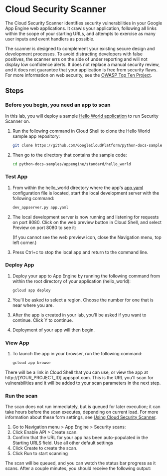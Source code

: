 # Cloud Security Scanner
The Cloud Security Scanner identifies security vulnerabilities in your Google App Engine web applications. It crawls your application, following all links within the scope of your starting URLs, and attempts to exercise as many user inputs and event handlers as possible.

The scanner is designed to complement your existing secure design and development processes. To avoid distracting developers with false positives, the scanner errs on the side of under reporting and will not display low confidence alerts. It does not replace a manual security review, and it does not guarantee that your application is free from security flaws. For more information on web security, see the [OWASP Top Ten Project](https://www.owasp.org/index.php/Category:OWASP_Top_Ten_Project).

## Steps
### **Before you begin, you need an app to scan**
In this lab, you will deploy a sample [Hello World application](https://github.com/GoogleCloudPlatform/python-docs-samples/tree/master/appengine/standard/hello_world) to run Security Scanner on. 

1. Run the following command in Cloud Shell to clone the Hello World sample app repository:
    ```sh
    git clone https://github.com/GoogleCloudPlatform/python-docs-samples
    ```
2. Then go to the directory that contains the sample code:
    ```sh
    cd python-docs-samples/appengine/standard/hello_world
    ```
### **Test App**
1. From within the hello_world directory where the app's [app.yaml](https://cloud.google.com/appengine/docs/standard/python/config/appref) configuration file is located, start the local development server with the following command:
    ```sh
    dev_appserver.py app.yaml
    ```
2. The local development server is now running and listening for requests on port 8080. Click on the web preview button in Cloud Shell, and select Preview on port 8080 to see it:


    (If you cannot see the web preview icon, close the Navigation menu, top left corner.)

3. Press Ctrl+c to stop the local app and return to the command line.

### **Deploy App**
1. Deploy your app to App Engine by running the following command from within the root directory of your application (hello_world):
    ```sh
    gcloud app deploy
    ```
2. You'll be asked to select a region. Choose the number for one that is near where you are.

3. After the app is created in your lab, you'll be asked if you want to continue. Click Y to continue.

4. Deployment of your app will then begin.

### **View App**
1. To launch the app in your browser, run the following command:
    ```sh
    gcloud app browse
    ```
There will be a link in Cloud Shell that you can use, or view the app at http://[YOUR_PROJECT_ID].appspot.com. This is the URL you'll scan for vulnerabilities and it will be added to your scan parameters in the next step.
### **Run the scan**
The scan does not run immediately, but is queued for later execution; it can take hours before the scan executes, depending on current load. For more information about these form settings, see [Using Cloud Security Scanner](https://cloud.google.com/security-scanner/docs/using-the-scanner).

1. Go to Navigation menu > App Engine > Security scans:
2. Click Enable API > Create scan.
3. Confirm that the URL for your app has been auto-populated in the Starting URLS field. Use all other default settings
4. Click Create to create the scan.
5. Click Run to start scanning

The scan will be queued, and you can watch the status bar progress as it scans. After a couple minutes, you should receive the following output:





